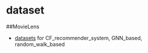 # dataset

##MovieLens
- [datasets](https://grouplens.org/datasets/movielens/) for CF_recommender_system, GNN_based, random_walk_based 

